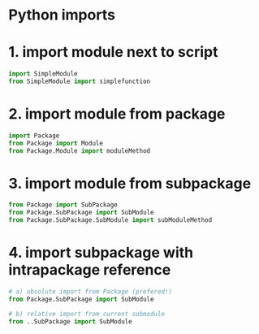 # Python imports

# 1. import module next to script
```python
import SimpleModule
from SimpleModule import simplefunction
```

# 2. import module from package
```python
import Package
from Package import Module
from Package.Module import moduleMethod
```

# 3. import module from subpackage
```python
from Package import SubPackage
from Package.SubPackage import SubModule
from Package.SubPackage.SubModule import subModuleMethod
```

# 4. import subpackage with intrapackage reference
```python
# a) absolute import from Package (prefered!)
from Package.SubPackage import SubModule

# b) relative import from current submodule
from ..SubPackage import SubModule
```
